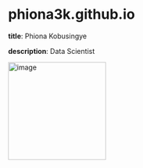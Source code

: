 # phiona3k.github.io
**title**: Phiona Kobusingye

**description**: Data Scientist

<img width="200" height="200" alt="image" src="https://github.com/user-attachments/assets/0953fe65-f1eb-4650-a161-8093f14b1623" />

